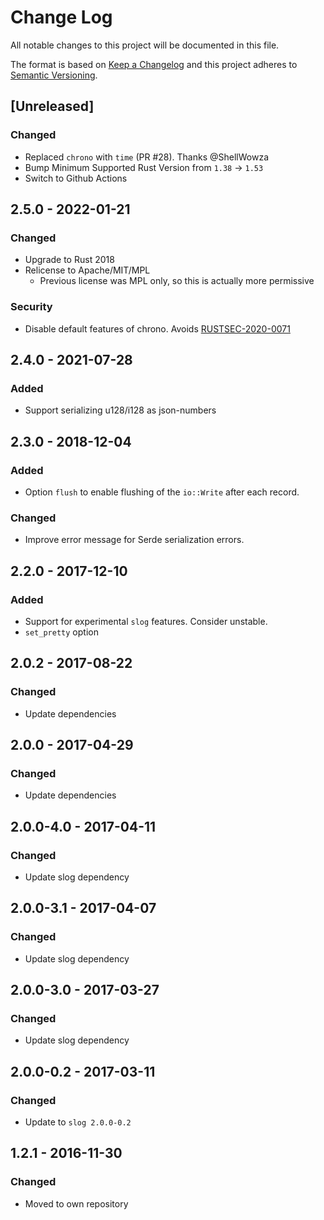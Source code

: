 # Change Log
All notable changes to this project will be documented in this file.

The format is based on [Keep a Changelog](http://keepachangelog.com/)
and this project adheres to [Semantic Versioning](http://semver.org/).

## [Unreleased]
### Changed
* Replaced `chrono` with `time` (PR #28). Thanks @ShellWowza
* Bump Minimum Supported Rust Version from `1.38` -> `1.53`
* Switch to Github Actions

## 2.5.0 - 2022-01-21
### Changed
* Upgrade to Rust 2018
* Relicense to Apache/MIT/MPL
    * Previous license was MPL only, so this is actually more permissive

### Security
* Disable default features of chrono. Avoids [RUSTSEC-2020-0071](https://rustsec.org/advisories/RUSTSEC-2020-0071.html)

## 2.4.0 - 2021-07-28
### Added

* Support serializing u128/i128 as json-numbers

## 2.3.0 - 2018-12-04
### Added

* Option `flush` to enable flushing of the `io::Write` after each record.

### Changed

* Improve error message for Serde serialization errors.

## 2.2.0 - 2017-12-10
### Added

* Support for experimental `slog` features. Consider unstable.
* `set_pretty` option

## 2.0.2 - 2017-08-22
### Changed

* Update dependencies

## 2.0.0 - 2017-04-29
### Changed

* Update dependencies

## 2.0.0-4.0 - 2017-04-11
### Changed

* Update slog dependency

## 2.0.0-3.1 - 2017-04-07
### Changed

* Update slog dependency

## 2.0.0-3.0 - 2017-03-27
### Changed

* Update slog dependency

## 2.0.0-0.2 - 2017-03-11
### Changed

* Update to `slog 2.0.0-0.2`

## 1.2.1 - 2016-11-30
### Changed

* Moved to own repository
